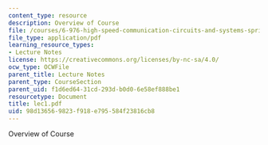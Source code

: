 ```yaml
---
content_type: resource
description: Overview of Course
file: /courses/6-976-high-speed-communication-circuits-and-systems-spring-2003/98d136569823f918e795584f23816cb8_lec1.pdf
file_type: application/pdf
learning_resource_types:
- Lecture Notes
license: https://creativecommons.org/licenses/by-nc-sa/4.0/
ocw_type: OCWFile
parent_title: Lecture Notes
parent_type: CourseSection
parent_uid: f1d6ed64-31cd-293d-b0d0-6e58ef888be1
resourcetype: Document
title: lec1.pdf
uid: 98d13656-9823-f918-e795-584f23816cb8
---
```

Overview of Course